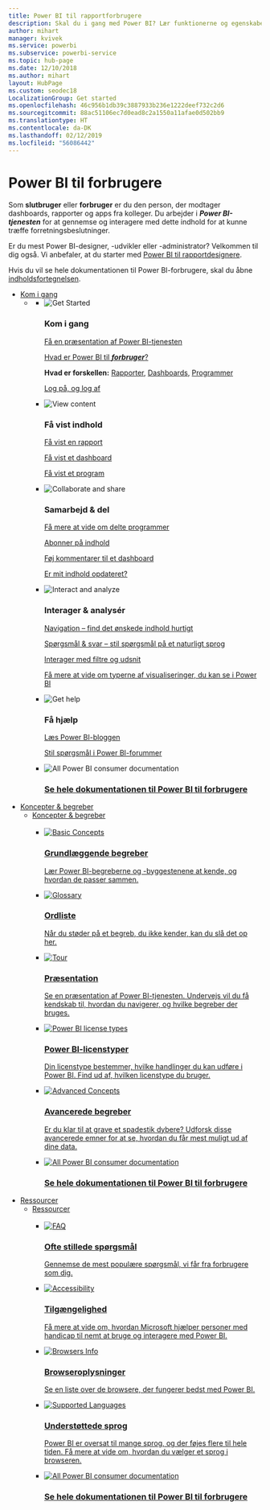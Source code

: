 ```yaml
---
title: Power BI til rapportforbrugere
description: Skal du i gang med Power BI? Lær funktionerne og egenskaberne i Power BI at kende, og se, hvad du kan bruge dem til som forbruger eller slutbruger af Power BI.
author: mihart
manager: kvivek
ms.service: powerbi
ms.subservice: powerbi-service
ms.topic: hub-page
ms.date: 12/10/2018
ms.author: mihart
layout: HubPage
ms.custom: seodec18
LocalizationGroup: Get started
ms.openlocfilehash: 46c956b1db39c3887933b236e1222deef732c2d6
ms.sourcegitcommit: 88ac51106ec7d0ead8c2a1550a11afae0d502bb9
ms.translationtype: HT
ms.contentlocale: da-DK
ms.lasthandoff: 02/12/2019
ms.locfileid: "56086442"
---
```

<div id="main" class="v2">
      <div class="container">
            <h1 class="">Power BI til forbrugere</h1>
            <p>Som <b>slutbruger</b> eller <b>forbruger</b> er du den person, der modtager dashboards, rapporter og apps fra kolleger. Du arbejder i <b><i>Power BI-tjenesten</i></b> for at gennemse og interagere med dette indhold for at kunne træffe forretningsbeslutninger.</p>
            <p>Er du mest Power BI-designer, -udvikler eller -administrator? Velkommen til dig også. Vi anbefaler, at du starter med <a href="../power-bi-creator-landing.md">Power BI til rapportdesignere</a>.</p>
            <p>Hvis du vil se hele dokumentationen til Power BI-forbrugere, skal du åbne <a href="end-user-consumer.md">indholdsfortegnelsen</a>.</p>
            <ul class="pivots">
            <li>
                <a href="#get-started" data-linktype="self-bookmark">Kom i gang</a>
                <ul id="get-started" class="cardsF">
                    <li>
                        <a data-default="true" href="#getstarted" data-linktype="self-bookmark"></a>
                        <ul id="getstarted" class="cardsF">
                            <li>
                                <div class="cardSize">
                                    <div class="cardPadding">
                                        <div class="card">
                                            <div class="cardImageOuter">
                                                <div class="cardImage">
                                                    <img alt="Get Started" src="media/end-user-consumer/get-started.svg" data-linktype="relative-path">
                                                </div>
                                            </div>
                                            <div class="cardText">
                                                <h3>Kom i gang</h3>
                                                <p><a href="/power-bi/service-get-started" data-linktype="absolute-path">Få en præsentation af Power BI-tjenesten</a></p>
                                                <p><a href="/power-bi/consumer/end-user-consumer" data-linktype="absolute-path">Hvad er Power BI til <b><i>forbruger</i></b>?</a></p>
                                                <p><b>Hvad er forskellen:</b> <a href="/power-bi/consumer/end-user-reports" data-linktype="absolute-path">Rapporter</a>, <a href="/power-bi/consumer/end-user-dashboards" data-linktype="absolute-path">Dashboards</a>, <a href="/power-bi/consumer/end-user-apps" data-linktype="absolute-path">Programmer</a></p>
                                                <p><a href="/power-bi/consumer/end-user-sign-in" data-linktype="absolute-path">Log på, og log af</a></p>
                                            </div>
                                        </div>
                                    </div>
                                </div>
                            </li>
                            <li>
                                <div class="cardSize">
                                    <div class="cardPadding">
                                        <div class="card">
                                            <div class="cardImageOuter">
                                                <div class="cardImage">
                                                    <img alt="View content" src="media/end-user-consumer/view-content.svg" data-linktype="relative-path">
                                                </div>
                                            </div>
                                            <div class="cardText">
                                                <h3>Få vist indhold</h3>
                                                <p><a href="/power-bi/consumer/end-user-report-open" data-linktype="absolute-path">Få vist en rapport</a></p>
                                                <p><a href="/power-bi/consumer/end-user-dashboard-open" data-linktype="absolute-path">Få vist et dashboard</a></p>
                                                <p><a href="/power-bi/consumer/end-user-app-view" data-linktype="absolute-path">Få vist et program</a></p>
                                            </div>
                                        </div>
                                    </div>
                                </div>
                            </li>
                            <li>
                                <div class="cardSize">
                                    <div class="cardPadding">
                                        <div class="card">
                                            <div class="cardImageOuter">
                                                <div class="cardImage">
                                                    <img alt="Collaborate and share" src="media/end-user-consumer/collaborate-share.svg" data-linktype="relative-path">
                                                </div>
                                            </div>
                                            <div class="cardText">
                                                <h3>Samarbejd &amp; del</h3>
                                                <p><a href="/power-bi/consumer/end-user-apps" data-linktype="absolute-path">Få mere at vide om delte programmer</a></p>
                                                <p><a href="/power-bi/consumer/end-user-subscribe" data-linktype="absolute-path">Abonner på indhold</a></p>
                                                <p><a href="/power-bi/consumer/end-user-comment" data-linktype="absolute-path">Føj kommentarer til et dashboard</a></p>
                                                <p><a href="/power-bi/consumer/end-user-fresh" data-linktype="absolute-path">Er mit indhold opdateret?</a></p>
                                            </div>
                                        </div>
                                    </div>
                                </div>
                            </li>
                            <li>
                                <div class="cardSize">
                                    <div class="cardPadding">
                                        <div class="card">
                                            <div class="cardImageOuter">
                                                <div class="cardImage">
                                                    <img alt="Interact and analyze" src="media/end-user-consumer/interact-analyze.svg" data-linktype="relative-path">
                                                </div>
                                            </div>
                                            <div class="cardText">
                                                <h3>Interager &amp; analysér</h3>
                                                <p><a href="/power-bi/consumer/end-user-experience" data-linktype="absolute-path">Navigation – find det ønskede indhold hurtigt</a></p>
                                                <p><a href="/power-bi/consumer/end-user-q-and-a" data-linktype="absolute-path">Spørgsmål &amp; svar – stil spørgsmål på et naturligt sprog</a></p>
                                                <p><a href="/power-bi/consumer/end-user-report-filter" data-linktype="absolute-path">Interager med filtre og udsnit</a></p>
                                                <p><a href="/power-bi/consumer/end-user-visual-type" data-linktype="absolute-path">Få mere at vide om typerne af visualiseringer, du kan se i Power BI</a></p>
                                            </div>
                                        </div>
                                    </div>
                                </div>
                            </li>
                            <li>
                                <div class="cardSize">
                                    <div class="cardPadding">
                                        <div class="card">
                                            <div class="cardImageOuter">
                                                <div class="cardImage">
                                                    <img alt="Get help" src="media/end-user-consumer/get-help.svg" data-linktype="relative-path">
                                                </div>
                                            </div>
                                            <div class="cardText">
                                                <h3>Få hjælp</h3>
                                            <!--    <p><a href="/power-bi/guided-learning/index" data-linktype="absolute-path">Microsoft LEARN self-paced training</a></p>
                                               --> <p><a href="https://powerbi.microsoft.com/blog/" data-linktype="absolute-path">Læs Power BI-bloggen</a></p>
                                                <p><a href="http://community.powerbi.com/" data-linktype="absolute-path">Stil spørgsmål i Power BI-forummer</a></p>
                                            </div>
                                        </div>
                                    </div>
                                </div>
                            </li>
                            <li>
                                <div class="cardSize">
                                    <div class="cardPadding">
                                        <div class="card">
                                            <div class="cardImageOuter">
                                                <div class="cardImage">
                                                    <img alt="All Power BI consumer documentation" src="media/end-user-consumer/interact-analyze.svg" data-linktype="relative-path">
                                                </div>
                                            </div>
                                            <div class="cardText">
                                                <a href="end-user-consumer.md" data-linktype="absolute-path">
                                                <h3>Se hele dokumentationen til Power BI til forbrugere</h3></a>
                                            </div>
                                        </div>
                                    </div>
                                </div>
                            </li>
                        </ul>
                    </li>
                </ul>
            </li>
            <li>
                <a href="#concepts-terminology" data-linktype="self-bookmark"> Koncepter &amp; begreber</a>
                <ul id="concepts-terminology">
                    <li>
                        <a href="#conceptsterminology" data-linktype="self-bookmark"> Koncepter &amp; begreber</a>
                        <ul id="conceptsterminology" class="cardsC">
                            <br>
                            <li>
                                <a href="/power-bi/consumer/End-user-basic-concepts" data-linktype="absolute-path">
                                    <div class="cardSize">
                                        <div class="cardPadding">
                                            <div class="card">
                                                <div class="cardImageOuter">
                                                    <div class="cardImage bgdAccent1">
                                                        <img src="media/end-user-consumer/basic-concepts.svg" alt="Basic Concepts" data-linktype="relative-path">
                                                    </div>
                                                </div>
                                                <div class="cardText">
                                                    <h3>Grundlæggende begreber</h3>
                                                    <p>Lær Power BI-begreberne og -byggestenene at kende, og hvordan de passer sammen.</p>
                                                </div>
                                            </div>
                                        </div>
                                    </div>
                                </a>
                            </li>
                            <li>
                                <a href="/power-bi/consumer/End-user-glossary" data-linktype="absolute-path">
                                    <div class="cardSize">
                                        <div class="cardPadding">
                                            <div class="card">
                                                <div class="cardImageOuter">
                                                    <div class="cardImage bgdAccent1">
                                                        <img src="media/end-user-consumer/glossary.svg" alt="Glossary" data-linktype="relative-path">
                                                    </div>
                                                </div>
                                                <div class="cardText">
                                                    <h3>Ordliste</h3>
                                                    <p>Når du støder på et begreb, du ikke kender, kan du slå det op her.</p>
                                                </div>
                                            </div>
                                        </div>
                                    </div>
                                </a>
                            </li>
                            <li>
                                <a href="/power-bi/consumer/end-user-experience" data-linktype="absolute-path">
                                    <div class="cardSize">
                                        <div class="cardPadding">
                                            <div class="card">
                                                <div class="cardImageOuter">
                                                    <div class="cardImage bgdAccent1">
                                                        <img src="media/end-user-consumer/tour.svg" alt="Tour" data-linktype="relative-path">
                                                    </div>
                                                </div>
                                                <div class="cardText">
                                                    <h3>Præsentation</h3>
                                                    <p>Se en præsentation af Power BI-tjenesten. Undervejs vil du få kendskab til, hvordan du navigerer, og hvilke begreber der bruges.</p>
                                                </div>
                                            </div>
                                        </div>
                                    </div>
                                </a>
                            </li>
                            <li>
                                <a href="/power-bi/service-admin-licensing-organization" data-linktype="absolute-path">
                                    <div class="cardSize">
                                        <div class="cardPadding">
                                            <div class="card">
                                                <div class="cardImageOuter">
                                                    <div class="cardImage bgdAccent1">
                                                        <img src="media/end-user-consumer/power-bi-license-types.svg" alt="Power BI license types" data-linktype="relative-path">
                                                    </div>
                                                </div>
                                                <div class="cardText">
                                                    <h3>Power BI-licenstyper</h3>
                                                    <p>Din licenstype bestemmer, hvilke handlinger du kan udføre i Power BI. Find ud af, hvilken licenstype du bruger.</p>
                                                </div>
                                            </div>
                                        </div>
                                    </div>
                                </a>
                            </li>
                            <li>
                                <a href="/power-bi/consumer/end-user-featured" data-linktype="absolute-path">
                                    <div class="cardSize">
                                        <div class="cardPadding">
                                            <div class="card">
                                                <div class="cardImageOuter">
                                                    <div class="cardImage bgdAccent1">
                                                        <img src="media/end-user-consumer/advanced-concepts.svg" alt="Advanced Concepts" data-linktype="relative-path">
                                                    </div>
                                                </div>
                                                <div class="cardText">
                                                    <h3>Avancerede begreber</h3>
                                                    <p>Er du klar til at grave et spadestik dybere? Udforsk disse avancerede emner for at se, hvordan du får mest muligt ud af dine data. </p>
                                                </div>
                                            </div>
                                        </div>
                                    </div>
                                </a>
                            </li>
                            <li>
                                <a href="end-user-consumer.md" data-linktype="absolute-path">
                                    <div class="cardSize">
                                        <div class="cardPadding">
                                            <div class="card">
                                                <div class="cardImageOuter">
                                                    <div class="cardImage bgdAccent1">
                                                        <img src="" alt="All Power BI consumer documentation" data-linktype="relative-path">
                                                    </div>
                                                </div>
                                                <div class="cardText">
                                                    <h3>Se hele dokumentationen til Power BI til forbrugere</h3>
                                                </div>
                                            </div>
                                        </div>
                                    </div>
                                </a>
                            </li>
                        </ul>
                    </li>
                </ul>
            </li>
            <li>
                <a href="#resources" data-linktype="self-bookmark">Ressourcer</a>
                <ul id="resources">
                    <li>
                        <a href="#resources" data-linktype="self-bookmark">Ressourcer</a>
                        <ul id="resources" class="cardsC">
                            <br>
                            <li>
                                <a href="/power-bi/consumer/end-user-faq" data-linktype="absolute-path">
                                    <div class="cardSize">
                                        <div class="cardPadding">
                                            <div class="card">
                                                <div class="cardImageOuter">
                                                    <div class="cardImage bgdAccent1">
                                                        <img src="media/end-user-consumer/faq.svg" alt="FAQ" data-linktype="relative-path">
                                                    </div>
                                                </div>
                                                <div class="cardText">
                                                    <h3>Ofte stillede spørgsmål</h3>
                                                    <p>Gennemse de mest populære spørgsmål, vi får fra forbrugere som dig.</p>
                                                </div>
                                            </div>
                                        </div>
                                    </div>
                                </a>
                            </li>
                            <li>
                                <a href="/power-bi/desktop-accessibility" data-linktype="absolute-path">
                                    <div class="cardSize">
                                        <div class="cardPadding">
                                            <div class="card">
                                                <div class="cardImageOuter">
                                                    <div class="cardImage bgdAccent1">
                                                        <img src="media/end-user-consumer/accessibility.svg" alt="Accessibility" data-linktype="relative-path">
                                                    </div>
                                                </div>
                                                <div class="cardText">
                                                    <h3>Tilgængelighed</h3>
                                                    <p>Få mere at vide om, hvordan Microsoft hjælper personer med handicap til nemt at bruge og interagere med Power BI. </p>
                                                </div>
                                            </div>
                                        </div>
                                    </div>
                                </a>
                            </li>                            
                            <li>
                                <a href="/power-bi/consumer/end-user-browsers" data-linktype="absolute-path">
                                    <div class="cardSize">
                                        <div class="cardPadding">
                                            <div class="card">
                                                <div class="cardImageOuter">
                                                    <div class="cardImage bgdAccent1">
                                                        <img src="media/end-user-consumer/browser-info.svg" alt="Browsers Info" data-linktype="relative-path">
                                                    </div>
                                                </div>
                                                <div class="cardText">
                                                    <h3>Browseroplysninger</h3>
                                                    <p>Se en liste over de browsere, der fungerer bedst med Power BI. </p>
                                                </div>
                                            </div>
                                        </div>
                                    </div>
                                </a>
                            </li>
                            <li>
                                <a href="/power-bi/supported-languages-countries-regions" data-linktype="absolute-path">
                                    <div class="cardSize">
                                        <div class="cardPadding">
                                            <div class="card">
                                                <div class="cardImageOuter">
                                                    <div class="cardImage bgdAccent1">
                                                        <img src="media/end-user-consumer/supported-languages.svg" alt="Supported Languages" data-linktype="relative-path">
                                                    </div>
                                                </div>
                                                <div class="cardText">
                                                    <h3>Understøttede sprog</h3>
                                                    <p>Power BI er oversat til mange sprog, og der føjes flere til hele tiden. Få mere at vide om, hvordan du vælger et sprog i browseren. </p>
                                                </div>
                                            </div>
                                        </div>
                                    </div>
                                </a>
                            </li>
                            <li>
                                <a href="end-user-consumer.md" data-linktype="absolute-path">
                                    <div class="cardSize">
                                        <div class="cardPadding">
                                            <div class="card">
                                                <div class="cardImageOuter">
                                                    <div class="cardImage bgdAccent1">
                                                        <img src="" alt="All Power BI consumer documentation" data-linktype="relative-path">
                                                    </div>
                                                </div>
                                                <div class="cardText">
                                                    <h3>Se hele dokumentationen til Power BI til forbrugere</h3>
                                                </div>
                                            </div>
                                        </div>
                                    </div>
                                </a>
                            </li>
                        </ul>
                    </li>
                </ul>
            </li>
            </ul> 
      </div>
</div>
